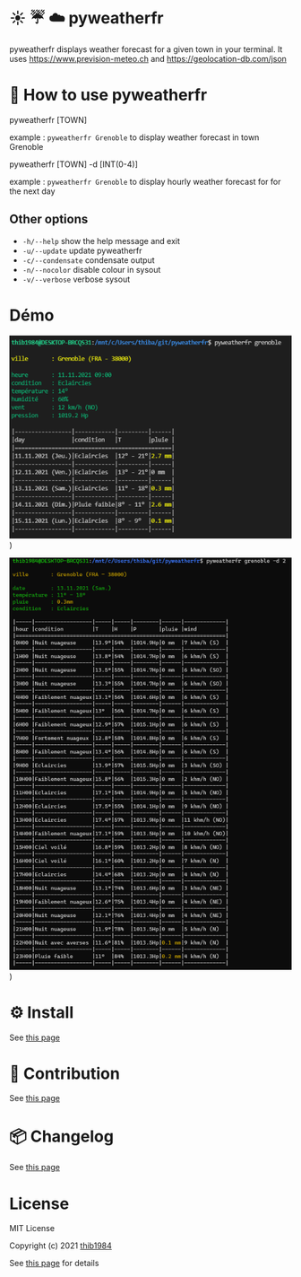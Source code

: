 # :sunny: :umbrella: :cloud: pyweatherfr

pyweatherfr displays weather forecast for a given town in your terminal. It uses https://www.prevision-meteo.ch and https://geolocation-db.com/json


# 🚀 How to use **pyweatherfr**

pyweatherfr \[TOWN\]

example : ``pyweatherfr Grenoble`` to display weather forecast in town Grenoble

pyweatherfr \[TOWN\] -d [INT(0-4)]

example : ``pyweatherfr Grenoble`` to display hourly weather forecast for for the next day

## Other options

  - ``-h/--help``    show the help message and exit
  - ``-u/--update``  update pyweatherfr
  - ``-c/--condensate``  condensate output
  - ``-n/--nocolor``  disable colour in sysout
  - ``-v/--verbose``  verbose sysout

# Démo

![image](./demo_1.png))

![image](./demo_2.png))

# ⚙️ Install

See [this page](INSTALL.md)

# :construction_worker: Contribution

See [this page](CONTRIBUTING.md)

# :package: Changelog

See [this page](CHANGELOG.md)


# License

MIT License

Copyright (c) 2021 [thib1984](https://github.com/thib1984)

See [this page](LICENSE.txt) for details
